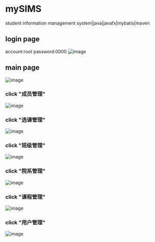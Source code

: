 # mySIMS
student information management system|java|javafx|mybatis|maven
## login page
account:root
password:0000
![image](https://github.com/yanisin-cyber/mySIMS/assets/135865009/9d3e987b-19a3-4142-baac-8b3842244b84)
## main page
![image](https://github.com/yanisin-cyber/mySIMS/assets/135865009/8fff0467-49d3-4efb-aece-791b8c1a44c9)
### click "成员管理"
![image](https://github.com/yanisin-cyber/mySIMS/assets/135865009/e795b177-e9f7-4ebf-a382-09d91b07f12f)
### click "选课管理"
![image](https://github.com/yanisin-cyber/mySIMS/assets/135865009/917f2e6e-3998-418e-884a-37bac6a03643)
### click "班级管理"
![image](https://github.com/yanisin-cyber/mySIMS/assets/135865009/6fc8c61b-82ae-4060-b296-6f4eece904e4)
### click "院系管理"
![image](https://github.com/yanisin-cyber/mySIMS/assets/135865009/93fdff00-b3e9-46fc-90ae-275d0c5edca5)
###  click "课程管理"
![image](https://github.com/yanisin-cyber/mySIMS/assets/135865009/5849d106-6f09-4e00-a307-a19ed0db3e97)
###  click "用户管理"
![image](https://github.com/yanisin-cyber/mySIMS/assets/135865009/3c03c3e0-1e2f-403e-8347-46adbc8df1e0)
